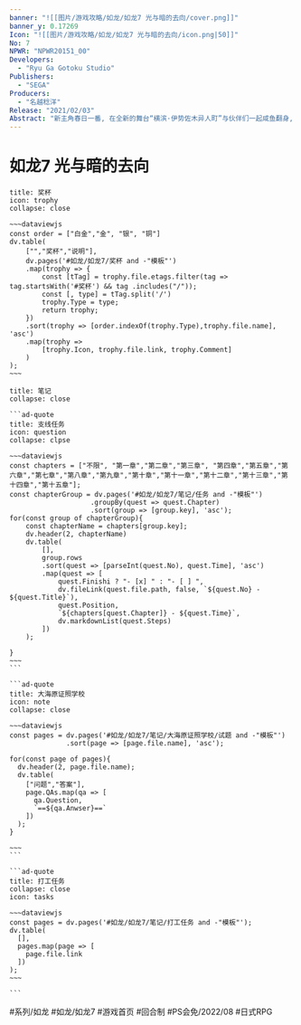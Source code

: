 ```yaml
---
banner: "![[图片/游戏攻略/如龙/如龙7 光与暗的去向/cover.png]]"
banner_y: 0.17269
Icon: "![[图片/游戏攻略/如龙/如龙7 光与暗的去向/icon.png|50]]"
No: 7
NPWR: "NPWR20151_00"
Developers: 
  - "Ryu Ga Gotoku Studio"
Publishers: 
  - "SEGA"
Producers: 
  - "名越稔洋" 
Release: "2021/02/03"
Abstract: "新主角春日一番, 在全新的舞台“横滨·伊势佐木异人町”与伙伴们一起咸鱼翻身, 最终击碎强大的邪恶势力, 体验到不负最新作之名的热血人生戏剧."
---
```

# 如龙7 光与暗的去向

```ad-quote
title: 奖杯
icon: trophy
collapse: close

~~~dataviewjs
const order = ["白金","金", "银", "铜"]
dv.table(
	["","奖杯","说明"],
	dv.pages('#如龙/如龙7/奖杯 and -"模板"')
	.map(trophy => {
		const [tTag] = trophy.file.etags.filter(tag => tag.startsWith('#奖杯') && tag .includes("/"));
		const [, type] = tTag.split('/')
		trophy.Type = type;
		return trophy;
	})
	.sort(trophy => [order.indexOf(trophy.Type),trophy.file.name], 'asc')
	.map(trophy => 
		[trophy.Icon, trophy.file.link, trophy.Comment]
	)
);
~~~

```

````ad-quote
title: 笔记
collapse: close

```ad-quote
title: 支线任务
icon: question
collapse: clpse

~~~dataviewjs
const chapters = ["不限", "第一章","第二章","第三章", "第四章","第五章","第六章","第七章","第八章","第九章","第十章","第十一章","第十二章","第十三章","第十四章","第十五章"];
const chapterGroup = dv.pages('#如龙/如龙7/笔记/任务 and -"模板"')
					.groupBy(quest => quest.Chapter)
					.sort(group => [group.key], 'asc');
for(const group of chapterGroup){
	const chapterName = chapters[group.key];
	dv.header(2, chapterName)
	dv.table(
		[],
		group.rows
		.sort(quest => [parseInt(quest.No), quest.Time], 'asc')
		.map(quest => [
			quest.Finishi ? "- [x] " : "- [ ] ",
			dv.fileLink(quest.file.path, false, `${quest.No} - ${quest.Title}`),
			quest.Position,
			`${chapters[quest.Chapter]} - ${quest.Time}`,
			dv.markdownList(quest.Steps)
		])
	);

}
~~~
```

```ad-quote
title: 大海原证照学校
icon: note
collapse: close

~~~dataviewjs
const pages = dv.pages('#如龙/如龙7/笔记/大海原证照学校/试题 and -"模板"')
              .sort(page => [page.file.name], 'asc');

for(const page of pages){
  dv.header(2, page.file.name);
  dv.table(
    ["问题","答案"],
    page.QAs.map(qa => [
      qa.Question,
      `==${qa.Anwser}==`
    ])
  );
}

~~~
```

```ad-quote
title: 打工任务
collapse: close
icon: tasks

~~~dataviewjs
const pages = dv.pages('#如龙/如龙7/笔记/打工任务 and -"模板"');
dv.table(
  [],
  pages.map(page => [
    page.file.link
  ])
);
~~~

```

````

#系列/如龙 #如龙/如龙7 #游戏首页  #回合制 #PS会免/2022/08 #日式RPG  
